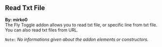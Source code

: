 ## Read Txt File
**By: mirko0**<br>
The Fly Toggle addon allows you to read txt file, or specific line from txt file. You can also read txt files from URL.
<br>

`Note:` *No informations given about the addon elements or constructors.*
